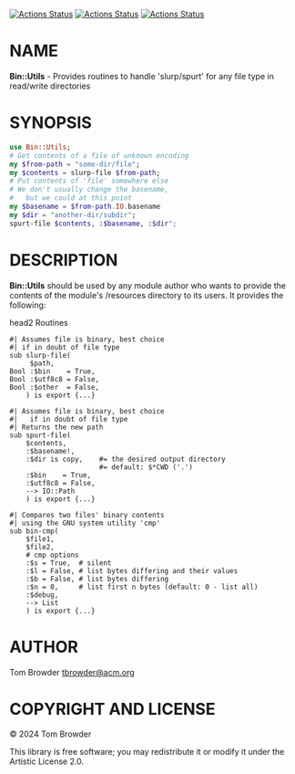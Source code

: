 [![Actions Status](https://github.com/tbrowder/Bin-Utils/actions/workflows/linux.yml/badge.svg)](https://github.com/tbrowder/Bin-Utils/actions) [![Actions Status](https://github.com/tbrowder/Bin-Utils/actions/workflows/macos.yml/badge.svg)](https://github.com/tbrowder/Bin-Utils/actions) [![Actions Status](https://github.com/tbrowder/Bin-Utils/actions/workflows/windows.yml/badge.svg)](https://github.com/tbrowder/Bin-Utils/actions)

NAME
====

**Bin::Utils** - Provides routines to handle 'slurp/spurt' for any file type in read/write directories

SYNOPSIS
========

```raku
use Bin::Utils;
# Get contents of a file of unknown encoding
my $from-path = "some-dir/file";
my $contents = slurp-file $from-path;
# Put contents of 'file' somewhere else
# We don't usually change the basename,
#   but we could at this point
my $basename = $from-path.IO.basename
my $dir = "another-dir/subdir";
spurt-file $contents, :$basename, :$dir";
```

DESCRIPTION
===========

**Bin::Utils** should be used by any module author who wants to provide the contents of the module's /resources directory to its users. It provides the following:

head2 Routines

    #| Assumes file is binary, best choice
    #| if in doubt of file type
    sub slurp-file(
         $path,
    Bool :$bin    = True,
    Bool :$utf8c8 = False,
    Bool :$other  = False,
        ) is export {...}

    #| Assumes file is binary, best choice
    #|   if in doubt of file type
    #| Returns the new path
    sub spurt-file(
        $contents,
        :$basename!,
        :$dir is copy,    #= the desired output directory
                          #= default: $*CWD ('.')
        :$bin    = True,
        :$utf8c8 = False,
        --> IO::Path
        ) is export {...}

    #| Compares two files' binary contents
    #| using the GNU system utility 'cmp'
    sub bin-cmp(
        $file1, 
        $file2, 
        # cmp options
        :$s = True,  # silent
        :$l = False, # list bytes differing and their values
        :$b = False, # list bytes differing
        :$n = 0,     # list first n bytes (default: 0 - list all)
        :$debug, 
        --> List
        ) is export {...}

AUTHOR
======

Tom Browder <tbrowder@acm.org>

COPYRIGHT AND LICENSE
=====================

© 2024 Tom Browder

This library is free software; you may redistribute it or modify it under the Artistic License 2.0.

